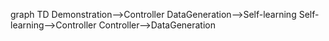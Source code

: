graph TD
    Demonstration-->Controller
    DataGeneration-->Self-learning
    Self-learning-->Controller
    Controller-->DataGeneration
